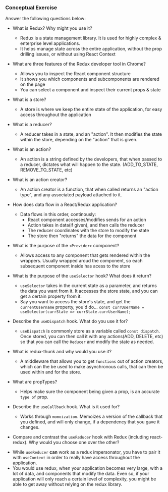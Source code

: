 ### Conceptual Exercise

Answer the following questions below:

- What is Redux? Why might you use it?
  * Redux is a state management library.  It is used for highly complex & enterprise level applications.
  * It helps manage state across the entire application, without the prop drilling issues, or without using React Context

- What are three features of the Redux developer tool in Chrome?
  * Allows you to inspect the React component structure
  * It shows you which components and subcomponents are rendered on the page
  * You can select a component and inspect their current props & state

- What is a store?
  * A store is where we keep the entire state of the application, for easy access throughout the application

- What is a reducer?
  * A reducer takes in a state, and an "action". It then modifies the state within the store, depending on the "action" that is given.

- What is an action?
  * An action is a string defined by the developers, that when passed to a reducer, dictates what will happen to the state.
  (ADD_TO_STATE, REMOVE_TO_STATE, etc)

- What is an action creator?
  * An action creator is a function, that when called returns an "action type", and any associated payload attached to it.

- How does data flow in a React/Redux application?
  * Data flows in this order, continously:
    * React component accesses/modifies sends for an action
    * Action takes in data(if given), and then calls the reducer
    * The reducer coordinates with the store to modify the state
    * The store then "returns" the data for the component


- What is the purpose of the `<Provider>` component?
  * Allows access to any component that gets rendered within the <Provider> </Provider> wrappers. Usually wrapped aroud the <App /> component, so each subsequent component inside has acess to the store

- What is the purpose of the `useSelector` hook? What does it return?
  * `useSelector` takes in the current state as a parameter, and returns the data you want from it. It accesses the store state, and you can get a certain property from it.
  * Say you want to access the store's state, and get the `currentUsername` property, you'd do...
  ``` const currUserName = useSelector(currState => currState.currUserName); ```

- Describe the `useDispatch` hook. What do you use it for?
  * `useDispatch` is commonly store as a variable called `const dispatch`.  Once stored, you can then call it with any actions(ADD, DELETE, etc) so that you can call the `Reducer` and modify the state as needed.

- What is redux-thunk and why would you use it?
  * A middleware that allows you to get `functions` out of action creators, which can the be used to make asynchronous calls, that can then be used within and for the store.

- What are propTypes?
  * Helps make sure the component being given a prop, is an accurate `type of` prop.

- Describe the `useCallback` hook.  What is it used for?
  * Works through `momoization`.  Memoizes a version of the callback that you defined, and will only change, if a dependency that you gave it changes.

- Compare and contrast the `useReducer` hook with Redux (including react-redux).  Why would you choose one over the other?
 * While `useReducer` **can** work as a redux impersonator, you have to pair it with `useContext` in order to really have access throughout the application.
 * You would use redux, when your application becomes very large, with a lot of data, and components that modify the data.  Even so, if your application will only reach a certain level of complexity, you might be able to get away without relying on the redux library.
